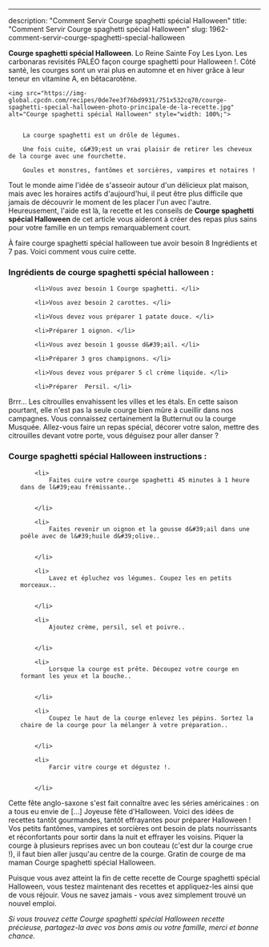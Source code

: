 ---
description: "Comment Servir Courge spaghetti spécial Halloween"
title: "Comment Servir Courge spaghetti spécial Halloween"
slug: 1962-comment-servir-courge-spaghetti-special-halloween

<p>
	<strong>Courge spaghetti spécial Halloween</strong>. 
	Lo Reine Sainte Foy Les Lyon. Les carbonaras revisités PALÉO façon courge spaghetti pour Halloween !. Côté santé, les courges sont un vrai plus en automne et en hiver grâce à leur teneur en vitamine A, en bêtacarotène.
</p>
<p>
	
	<img src="https://img-global.cpcdn.com/recipes/0de7ee3f76bd9931/751x532cq70/courge-spaghetti-special-halloween-photo-principale-de-la-recette.jpg" alt="Courge spaghetti spécial Halloween" style="width: 100%;">
	
	
		La courge spaghetti est un drôle de légumes.
	
		Une fois cuite, c&#39;est un vrai plaisir de retirer les cheveux de la courge avec une fourchette.
	
		Goules et monstres, fantômes et sorcières, vampires et notaires !
	
</p>

Tout le monde aime l'idée de s'asseoir autour d'un délicieux plat maison, mais avec les horaires actifs d'aujourd'hui, il peut être plus difficile que jamais de découvrir le moment de les placer l'un avec l'autre. Heureusement, l'aide est là, la recette et les conseils de <strong> Courge spaghetti spécial Halloween </strong> de cet article vous aideront à créer des repas plus sains pour votre famille en un temps remarquablement court.

<!--inarticleads1-->

À faire courge spaghetti spécial halloween tue avoir besoin 8 Ingrédients et 7 pas. Voici comment vous cuire cette.

<h3>Ingrédients de courge spaghetti spécial halloween :</h3>

<ol>
	
		<li>Vous avez besoin 1 Courge spaghetti. </li>
	
		<li>Vous avez besoin 2 carottes. </li>
	
		<li>Vous devez vous préparer 1 patate douce. </li>
	
		<li>Préparer 1 oignon. </li>
	
		<li>Vous avez besoin 1 gousse d&#39;ail. </li>
	
		<li>Préparer 3 gros champignons. </li>
	
		<li>Vous devez vous préparer 5 cl crème liquide. </li>
	
		<li>Préparer  Persil. </li>
	
</ol>

Brrr… Les citrouilles envahissent les villes et les étals. En cette saison pourtant, elle n&#39;est pas la seule courge bien mûre à cueillir dans nos campagnes. Vous connaissez certainement la Butternut ou la courge Musquée. Allez-vous faire un repas spécial, décorer votre salon, mettre des citrouilles devant votre porte, vous déguisez pour aller danser ? 

<!--inarticleads2-->

<h3>Courge spaghetti spécial Halloween instructions :</h3>

<ol>
	
		<li>
			Faites cuire votre courge spaghetti 45 minutes à 1 heure dans de l&#39;eau frémissante..
			
			
		</li>
	
		<li>
			Faites revenir un oignon et la gousse d&#39;ail dans une poêle avec de l&#39;huile d&#39;olive..
			
			
		</li>
	
		<li>
			Lavez et épluchez vos légumes. Coupez les en petits morceaux..
			
			
		</li>
	
		<li>
			Ajoutez crème, persil, sel et poivre..
			
			
		</li>
	
		<li>
			Lorsque la courge est prête. Découpez votre courge en formant les yeux et la bouche..
			
			
		</li>
	
		<li>
			Coupez le haut de la courge enlevez les pépins. Sortez la chaire de la courge pour la mélanger à votre préparation..
			
			
		</li>
	
		<li>
			Farcir vitre courge et dégustez !.
			
			
		</li>
	
</ol>

Cette fête anglo-saxone s&#39;est fait connaître avec les séries américaines : on a tous eu envie de […] Joyeuse fête d&#39;Halloween. Voici des idées de recettes tantôt gourmandes, tantôt effrayantes pour préparer Halloween ! Vos petits fantômes, vampires et sorcières ont besoin de plats nourrissants et réconfortants pour sortir dans la nuit et effrayer les voisins. Piquer la courge à plusieurs reprises avec un bon couteau (c&#39;est dur la courge crue !), il faut bien aller jusqu&#39;au centre de la courge. Gratin de courge de ma maman Courge spaghetti spécial Halloween. 

<!--inarticleads1-->

<p>
Puisque vous avez atteint la fin de cette recette de Courge spaghetti spécial Halloween, vous testez maintenant des recettes et appliquez-les ainsi que de vous réjouir. Vous ne savez jamais - vous avez simplement trouvé un nouvel emploi.
</p>

<p>
<i>Si vous trouvez cette Courge spaghetti spécial Halloween recette précieuse, partagez-la avec vos bons amis ou votre famille, merci et bonne chance.</i>
</p>
